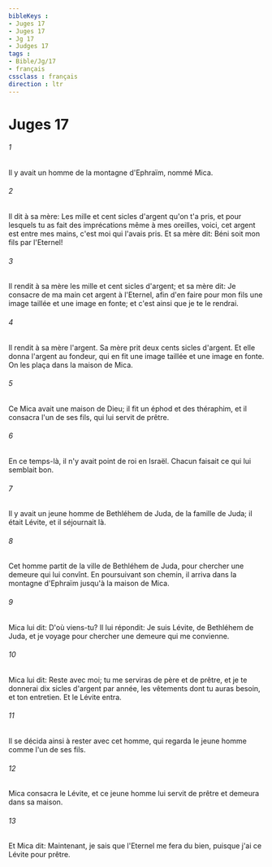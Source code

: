 ```yaml
---
bibleKeys : 
- Juges 17
- Juges 17
- Jg 17
- Judges 17
tags : 
- Bible/Jg/17
- français
cssclass : français
direction : ltr
---
```


# Juges 17

###### 1
Il y avait un homme de la montagne d'Ephraïm, nommé Mica.
###### 2
Il dit à sa mère: Les mille et cent sicles d'argent qu'on t'a pris, et pour lesquels tu as fait des imprécations même à mes oreilles, voici, cet argent est entre mes mains, c'est moi qui l'avais pris. Et sa mère dit: Béni soit mon fils par l'Eternel!
###### 3
Il rendit à sa mère les mille et cent sicles d'argent; et sa mère dit: Je consacre de ma main cet argent à l'Eternel, afin d'en faire pour mon fils une image taillée et une image en fonte; et c'est ainsi que je te le rendrai.
###### 4
Il rendit à sa mère l'argent. Sa mère prit deux cents sicles d'argent. Et elle donna l'argent au fondeur, qui en fit une image taillée et une image en fonte. On les plaça dans la maison de Mica.
###### 5
Ce Mica avait une maison de Dieu; il fit un éphod et des théraphim, et il consacra l'un de ses fils, qui lui servit de prêtre.
###### 6
En ce temps-là, il n'y avait point de roi en Israël. Chacun faisait ce qui lui semblait bon.
###### 7
Il y avait un jeune homme de Bethléhem de Juda, de la famille de Juda; il était Lévite, et il séjournait là.
###### 8
Cet homme partit de la ville de Bethléhem de Juda, pour chercher une demeure qui lui convînt. En poursuivant son chemin, il arriva dans la montagne d'Ephraïm jusqu'à la maison de Mica.
###### 9
Mica lui dit: D'où viens-tu? Il lui répondit: Je suis Lévite, de Bethléhem de Juda, et je voyage pour chercher une demeure qui me convienne.
###### 10
Mica lui dit: Reste avec moi; tu me serviras de père et de prêtre, et je te donnerai dix sicles d'argent par année, les vêtements dont tu auras besoin, et ton entretien. Et le Lévite entra.
###### 11
Il se décida ainsi à rester avec cet homme, qui regarda le jeune homme comme l'un de ses fils.
###### 12
Mica consacra le Lévite, et ce jeune homme lui servit de prêtre et demeura dans sa maison.
###### 13
Et Mica dit: Maintenant, je sais que l'Eternel me fera du bien, puisque j'ai ce Lévite pour prêtre.
